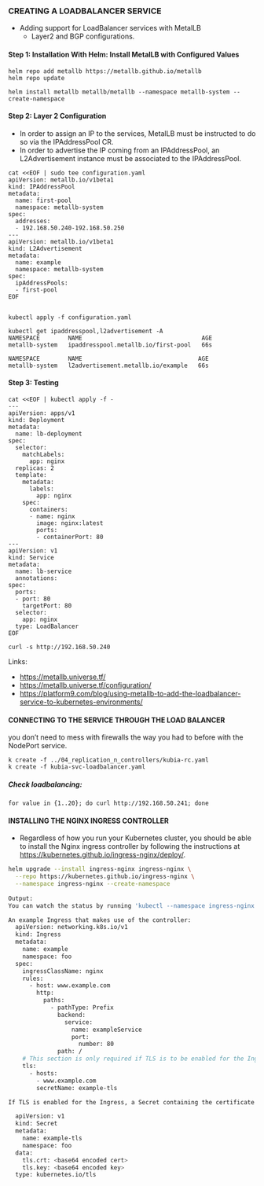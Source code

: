### CREATING A LOADBALANCER SERVICE
- Adding support for LoadBalancer services with MetalLB
	- Layer2 and BGP configurations. 


#### Step 1: Installation With Helm: Install MetalLB with Configured Values

```shell 
helm repo add metallb https://metallb.github.io/metallb
helm repo update

helm install metallb metallb/metallb --namespace metallb-system --create-namespace
```

#### Step 2: Layer 2 Configuration
- In order to assign an IP to the services, MetalLB must be instructed to do so via the IPAddressPool CR.
- In order to advertise the IP coming from an IPAddressPool, an L2Advertisement instance must be associated to the IPAddressPool.

```shell
cat <<EOF | sudo tee configuration.yaml
apiVersion: metallb.io/v1beta1
kind: IPAddressPool
metadata:
  name: first-pool
  namespace: metallb-system
spec:
  addresses:
  - 192.168.50.240-192.168.50.250
---
apiVersion: metallb.io/v1beta1
kind: L2Advertisement
metadata:
  name: example
  namespace: metallb-system
spec:
  ipAddressPools:
  - first-pool
EOF 


kubectl apply -f configuration.yaml

kubectl get ipaddresspool,l2advertisement -A
NAMESPACE        NAME                                  AGE
metallb-system   ipaddresspool.metallb.io/first-pool   66s

NAMESPACE        NAME                                 AGE
metallb-system   l2advertisement.metallb.io/example   66s
```


#### Step 3: Testing
```shell
cat <<EOF | kubectl apply -f -
---
apiVersion: apps/v1
kind: Deployment
metadata:
  name: lb-deployment
spec:
  selector:
    matchLabels:
      app: nginx
  replicas: 2 
  template:
    metadata:
      labels:
        app: nginx
    spec:
      containers:
      - name: nginx
        image: nginx:latest
        ports:
        - containerPort: 80 
---
apiVersion: v1
kind: Service
metadata:
  name: lb-service
  annotations:
spec:
  ports:
  - port: 80
    targetPort: 80
  selector:
    app: nginx
  type: LoadBalancer		
EOF

curl -s http://192.168.50.240

```

Links: 
* <https://metallb.universe.tf/>
* <https://metallb.universe.tf/configuration/>
* <https://platform9.com/blog/using-metallb-to-add-the-loadbalancer-service-to-kubernetes-environments/>



#### CONNECTING TO THE SERVICE THROUGH THE LOAD BALANCER
you don’t need to mess with firewalls the way you had to before with the NodePort service.

```shell 
k create -f ../04_replication_n_controllers/kubia-rc.yaml
k create -f kubia-svc-loadbalancer.yaml
```

##### Check loadbalancing:

```shell
for value in {1..20}; do curl http://192.168.50.241; done
```



#### INSTALLING THE NGINX INGRESS CONTROLLER
- Regardless of how you run your Kubernetes cluster, you should be able to install the Nginx ingress controller by following the instructions at https://kubernetes.github.io/ingress-nginx/deploy/.

```sh
helm upgrade --install ingress-nginx ingress-nginx \
  --repo https://kubernetes.github.io/ingress-nginx \
  --namespace ingress-nginx --create-namespace
 
Output:
You can watch the status by running 'kubectl --namespace ingress-nginx get services -o wide -w ingress-nginx-controller'

An example Ingress that makes use of the controller:
  apiVersion: networking.k8s.io/v1
  kind: Ingress
  metadata:
    name: example
    namespace: foo
  spec:
    ingressClassName: nginx
    rules:
      - host: www.example.com
        http:
          paths:
            - pathType: Prefix
              backend:
                service:
                  name: exampleService
                  port:
                    number: 80
              path: /
    # This section is only required if TLS is to be enabled for the Ingress
    tls:
      - hosts:
        - www.example.com
        secretName: example-tls

If TLS is enabled for the Ingress, a Secret containing the certificate and key must also be provided:

  apiVersion: v1
  kind: Secret
  metadata:
    name: example-tls
    namespace: foo
  data:
    tls.crt: <base64 encoded cert>
    tls.key: <base64 encoded key>
  type: kubernetes.io/tls
```

